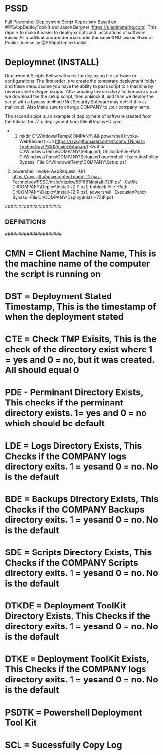 # PSSD
Full Powershell Deployment Script Repository Based on @PSAppDeployToolkit and Jason Bergner (https://silentinstallhq.com). This repo is to make it easier to deploy scripts and installations of software easier. All modifications are done so under the same GNU Lesser General Public License by @PSAppDeployToolkit

# Deploymnet (INSTALL)
Deployment Scripts Below will work for deploying the software or configurations. The first order is to create the temporary deployment folder and these steps asume you have the ability to pass script to a machine by reverse shell or logon scripts. After creating the directory for temporary use we download the the setup script, then unblock it, and than we deploy the script with a bypass method (Not Security Software may detect this as malicous). Also Make sure to change COMPANY to your company name.

The second script is an example of deployment of software created from the tutorial for 7Zip deployment from SilentDeployHQ.com

+ 1. mkdir C:\Windows\Temp\COMPANY\ && powershell Invoke-WebRequest -Uri https://raw.githubusercontent.com/ITNinjaz-Technology/PSSD/main/Setup.ps1 -Outfile C:\Windows\Temp\COMPANY\Setup.ps1; Unblock-File -Path C:\Windows\Temp\COMPANY\Setup.ps1 powershell -ExecutionPolicy Bypass -File C:\Windows\Temp\COMPANY\Setup.ps1

 2. powershell Invoke-WebRequest -Uri https://raw.githubusercontent.com/ITNinjaz-Technology/PSSD/main/deploy/561651/Install-7ZIP.ps1 -Outfile C:\COMPANY\Deploy\Install-7ZIP.ps1; Unblock-File -Path C:\COMPANY\Deploy\Install-7ZIP.ps1; powershell -ExecutionPolicy Bypass -File C:\COMPANY\Deploy\Install-7ZIP.ps1


#####################
##   DEFINITIONS   ##
#####################
#  CMN = Client Machine Name, This is the machine name of the computer the script is running on
#  DST = Deployment Stated Timestamp, This is the timestamp of when the deployment stated
#  CTE = Check TMP Exisits, This is the check of the directory exist where 1 = yes and 0 = no, but it was created. All should equal 0
#  PDE - Perminant Directory Exists, This checks if the perminant directory exists. 1= yes and 0 = no which should be default
#  LDE = Logs Directory Exists, This Checks if the COMPANY logs directory exits. 1 = yesand 0 = no. No is the default
#  BDE = Backups Directory Exists, This Checks if the COMPANY Backups directory exits. 1 = yesand 0 = no. No is the default
#  SDE = Scripts Directory Exists, This Checks if the COMPANY Scripts directory exits. 1 = yesand 0 = no. No is the default
#  DTKDE = Deployment ToolKit Directory Exists, This Checks if the directory exits. 1 = yesand 0 = no. No is the default
#  DTKE = Deployment ToolKit Exists, This Checks if the COMPANY logs directory exits. 1 = yesand 0 = no. No is the default
#  PSDTK = Powershell Deployment Tool Kit
#  SCL = Sucessfully Copy Log
